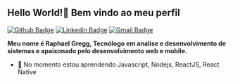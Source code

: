 ## Hello World!👋 Bem vindo ao meu perfil

[![Github Badge](https://img.shields.io/badge/-Github-000?style=flat-square&logo=Github&logoColor=white&link=https://github.com/raphaelgregg)](https://github.com/raphaelgregg) [![Linkedin Badge](https://img.shields.io/badge/-LinkedIn-blue?style=flat-square&logo=Linkedin&logoColor=white&link=https://www.linkedin.com/in/raphaelgregg)](https://www.linkedin.com/in/raphaelgregg/) [![Gmail Badge](https://img.shields.io/badge/-Gmail-c14438?style=flat-square&logo=Gmail&logoColor=white&link=mailto:raphaelgregg@gmail.com)](mailto:raphaelgregg@gmail.com)

<!--
[![Github Badge](https://img.shields.io/badge/-Github-000?style=flat-square&logo=Github&logoColor=white&link=https://github.com/raphaelgregg)](https://github.com/raphaelgregg) [![Linkedin Badge](https://img.shields.io/badge/-LinkedIn-blue?style=flat-square&logo=Linkedin&logoColor=white&link=https://www.linkedin.com/in/raphaelgregg)](https://www.linkedin.com/in/raphaelgregg/) [![Whatsapp Badge](https://img.shields.io/badge/-Whatsapp-4CA143?style=flat-square&labelColor=4CA143&logo=whatsapp&logoColor=white&link=https://api.whatsapp.com/send?phone=5591981391442&text=Olá!)](https://api.whatsapp.com/send?phone=5591981391442&text=Olá!)
[![Gmail Badge](https://img.shields.io/badge/-Gmail-c14438?style=flat-square&logo=Gmail&logoColor=white&link=mailto:raphaelgregg@gmail.com)](mailto:raphaelgregg@gmail.com)
-->
**Meu nome é Raphael Gregg, Tecnólogo em analise e desenvolvimento de sistemas e apaixonado pelo desenvolvimento web e mobile.**

- 🌱 No momento estou aprendendo Javascript, Nodejs, ReactJS, React Native




<!--
**raphaelgregg/raphaelgregg** is a ✨ _special_ ✨ repository because its `README.md` (this file) appears on your GitHub profile.
<img src=".github/javascript.svg" alt="react" height="18">
<img src=".github/nodejs.svg" alt="node" height="18">
<img src=".github/reactjs.svg" alt="react" height="18">
<img src=".github/reactnative.svg" alt="reactnative" height="18">
Here are some ideas to get you started:

- 🔭 I’m currently working on ...
- 🌱 I’m currently learning ...
- 👯 I’m looking to collaborate on ...
- 🤔 I’m looking for help with ...
- 💬 Ask me about ...
- 📫 How to reach me: ...
- 😄 Pronouns: ...
- ⚡ Fun fact: ...
-->
